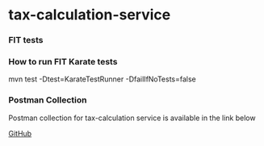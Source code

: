 # tax-calculation-service

### FIT tests

### How to run FIT Karate tests
mvn test -Dtest=KarateTestRunner -DfailIfNoTests=false

### Postman Collection 
Postman collection for tax-calculation service is available in the link below

[GitHub](https://github.wdf.sap.corp/tax-service/Test-Collection/blob/master/TaxCalculationService/2003%20-%20Tax%20Calculation%20Service.postman_collection.json)


